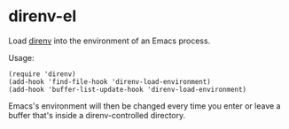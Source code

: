 # direnv-el

Load [direnv](http://direnv.net) into the environment of an Emacs process.

Usage:

```elisp
(require 'direnv)
(add-hook 'find-file-hook 'direnv-load-environment)
(add-hook 'buffer-list-update-hook 'direnv-load-environment)
```

Emacs's environment will then be changed every time you enter or leave a
buffer that's inside a direnv-controlled directory.
